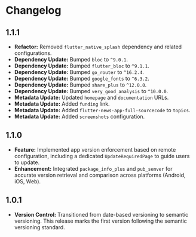 # Changelog

## 1.1.1

-   **Refactor:** Removed `flutter_native_splash` dependency and related configurations.
-   **Dependency Update:** Bumped `bloc` to `^9.0.1`.
-   **Dependency Update:** Bumped `flutter_bloc` to `^9.1.1`.
-   **Dependency Update:** Bumped `go_router` to `^16.2.4`.
-   **Dependency Update:** Bumped `google_fonts` to `^6.3.2`.
-   **Dependency Update:** Bumped `share_plus` to `^12.0.0`.
-   **Dependency Update:** Bumped `very_good_analysis` to `^10.0.0`.
-   **Metadata Update:** Updated `homepage` and `documentation` URLs.
-   **Metadata Update:** Added `funding` link.
-   **Metadata Update:** Added `flutter-news-app-full-sourcecode` to `topics`.
-   **Metadata Update:** Added `screenshots` configuration.

## 1.1.0

-   **Feature:** Implemented app version enforcement based on remote configuration, including a dedicated `UpdateRequiredPage` to guide users to update.
-   **Enhancement:** Integrated `package_info_plus` and `pub_semver` for accurate version retrieval and comparison across platforms (Android, iOS, Web).

## 1.0.1

-   **Version Control:** Transitioned from date-based versioning to semantic versioning. This release marks the first version following the semantic versioning standard.
